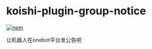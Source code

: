 # koishi-plugin-group-notice

[![npm](https://img.shields.io/npm/v/koishi-plugin-group-notice?style=flat-square)](https://www.npmjs.com/package/koishi-plugin-group-notice)

让机器人在onebot平台发公告吧
